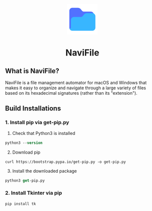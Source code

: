 <p align="center">
  <img alt="NaviFile" src="/bg.png/" width="100px" />
  <h1 align="center">NaviFile</h1>
</p>

## What is NaviFile?
NaviFile is a file management automator for macOS and Windows that makes it easy to organize and navigate 
through a large variety of files based on its hexadecimal signatures (rather than its "extension").

## Build Installations

### 1. Install pip via get-pip.py

1. Check that Python3 is installed

```ps
python3 --version
```

2. Download pip

```
curl https://bootstrap.pypa.io/get-pip.py -o get-pip.py
```

3. Install the downloaded package

```ps
python3 get-pip.py
```

### 2. Install Tkinter via pip

```ps
pip install tk
```



